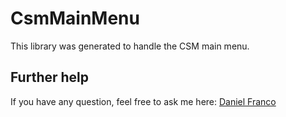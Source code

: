 # CsmMainMenu

This library was generated to handle the CSM main menu.

## Further help

If you have any question, feel free to ask me here: [Daniel Franco](mailto:dafrannco@gmail.com)
